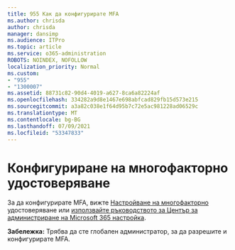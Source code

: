 ```yaml
---
title: 955 Как да конфигурирате MFA
ms.author: chrisda
author: chrisda
manager: dansimp
ms.audience: ITPro
ms.topic: article
ms.service: o365-administration
ROBOTS: NOINDEX, NOFOLLOW
localization_priority: Normal
ms.custom:
- "955"
- "1300007"
ms.assetid: 88731c82-90d4-4019-a627-8ca6a82224af
ms.openlocfilehash: 334282a9d8e1467e698abfcad829fb15d573e215
ms.sourcegitcommit: a3a82c038e1f64d95b7c72e5ac981228ad06529c
ms.translationtype: MT
ms.contentlocale: bg-BG
ms.lasthandoff: 07/09/2021
ms.locfileid: "53347833"
---
```

# <a name="configure-multifactor-authentication"></a>Конфигуриране на многофакторно удостоверяване

За да конфигурирате MFA, вижте [Настройване на многофакторно](/microsoft-365/admin/security-and-compliance/set-up-multi-factor-authentication) удостоверяване или [използвайте ръководството за Център за администриране на Microsoft 365 настройка](https://admin.microsoft.com/AdminPortal/Home?ref=/modernonboarding/mfasetupguide).

**Забележка:** Трябва да сте глобален администратор, за да разрешите и конфигурирате MFA.
